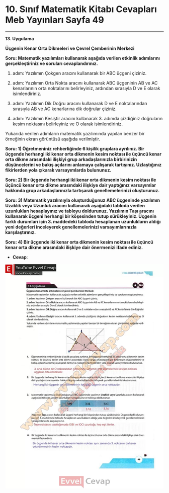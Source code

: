 # 10. Sınıf Matematik Kitabı Cevapları Meb Yayınları Sayfa 49

---

**13. Uygulama**

**Üçgenin Kenar Orta Dikmeleri ve Çevrel Çemberinin Merkezi**

**Soru: Matematik yazılımları kullanarak aşağıda verilen etkinlik adımlarını gerçekleştiriniz ve soruları cevaplandırınız.**

1. adım: Yazılımın Çokgen aracını kullanarak bir ABC üçgeni çiziniz.

 2. adım: Yazılımın Orta Nokta aracını kullanarak ABC üçgeninin AB ve AC kenarlarının orta noktalarını belirleyiniz, ardından sırasıyla D ve E olarak isimlendiriniz.

 3. adım: Yazılımın Dik Doğru aracını kullanarak D ve E noktalarından sırasıyla AB ve AC kenarlarına dik doğrular çiziniz.

 4. adım: Yazılımın Kesiştir aracını kullanarak 3. adımda çizdiğiniz doğruların kesim noktasını belirleyiniz ve O olarak isimlendiriniz.

 Yukarıda verilen adımların matematik yazılımında yapılan benzer bir örneğinin ekran görüntüsü aşağıda verilmiştir.

**Soru: 1) Öğretmeniniz rehberliğinde 6 kişilik gruplara ayrılınız. Bir üçgende herhangi iki kenar orta dikmenin kesim noktası ile üçüncü kenar orta dikme arasındaki ilişkiyi grup arkadaşlarınızla birbirinizin düşüncelerini ve bakış açılarını anlamaya çalışarak tartışınız. Uzlaştığınız fikirlerden yola çıkarak varsayımlarda bulununuz.**

**Soru: 2) Bir üçgende herhangi iki kenar orta dikmenin kesim noktası ile üçüncü kenar orta dikme arasındaki ilişkiye dair yaptığınız varsayımlar hakkında grup arkadaşlarınızla tartışarak genellemelerinizi oluşturunuz.**

**Soru: 3) Matematik yazılımıyla oluşturduğunuz ABC üçgeninde yazılımın Uzaklık veya Uzunluk aracını kullanarak aşağıdaki tabloda verilen uzunlukları hesaplayınız ve tabloyu doldurunuz. Yazılımın Taşı aracını kullanarak üçgeni herhangi bir köşesinden tutup sürükleyiniz. Üçgenin farklı durumları için 3. maddedeki tabloda hesaplanan uzunlukların aldığı yeni değerleri inceleyerek genellemelerinizi varsayımlarınızla karşılaştırınız.**

**Soru: 4) Bir üçgende iki kenar orta dikmenin kesim noktası ile üçüncü kenar orta dikme arasındaki ilişkiye dair önermenizi ifade ediniz.**

-   **Cevap**:

![Image 1](./image_1.webp)